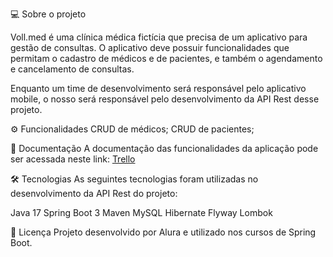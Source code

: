 💻 Sobre o projeto

Voll.med é uma clínica médica fictícia que precisa de um aplicativo para gestão de consultas. O aplicativo deve possuir funcionalidades que permitam o cadastro de médicos e de pacientes, e também o agendamento e cancelamento de consultas.

Enquanto um time de desenvolvimento será responsável pelo aplicativo mobile, o nosso será responsável pelo desenvolvimento da API Rest desse projeto.

⚙️ Funcionalidades
 CRUD de médicos;
 CRUD de pacientes;

📄 Documentação
A documentação das funcionalidades da aplicação pode ser acessada neste link: [Trello](https://trello.com/b/O0lGCsKb/api-voll-med)

🛠 Tecnologias
As seguintes tecnologias foram utilizadas no desenvolvimento da API Rest do projeto:

Java 17
Spring Boot 3
Maven
MySQL
Hibernate
Flyway
Lombok

📝 Licença
Projeto desenvolvido por Alura e utilizado nos cursos de Spring Boot.

